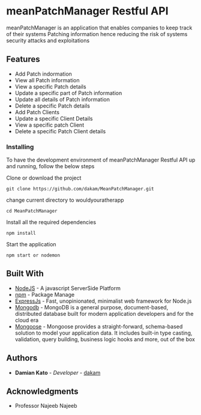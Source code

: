 # meanPatchManager Restful API

meanPatchManager is an application that enables companies to keep track of their systems Patching information hence reducing the risk of systems security attacks and exploitations

## Features

- Add Patch indormation
- View all Patch information
- View a specific Patch details
- Update a specific part of Patch information
- Update all details of Patch information
- Delete a specific Patch details
- Add Patch Clients
- Update a specific Client Details
- View a specific patch Client
- Delete a specific Patch Client details

### Installing

To have the development environment of meanPatchManager Restful API up and running, follow the below steps

Clone or download the project

```
git clone https://github.com/dakam/MeanPatchManager.git
```

change current directory to wouldyouratherapp

```
cd MeanPatchManager
```

Install all the required dependencies

```
npm install
```

Start the application

```
npm start or nodemon
```

## Built With

- [NodeJS](https://nodejs.org/en/about//) - A javascript ServerSide Platform
- [npm](https://www.npmjs.com//) - Package Manage
- [ExpressJs](https://expressjs.com/en/) - Fast, unopinionated, minimalist web framework for Node.js
- [Mongodb](https://www.mongodb.com/) - MongoDB is a general purpose, document-based, distributed database built for modern application developers and for the cloud era
- [Mongoose](https://mongoosejs.com/docs/) - Mongoose provides a straight-forward, schema-based solution to model your application data. It includes built-in type casting, validation, query building, business logic hooks and more, out of the box

## Authors

- **Damian Kato** - _Developer_ - [dakam](https://github.com/dakam)

## Acknowledgments

- Professor Najeeb Najeeb

